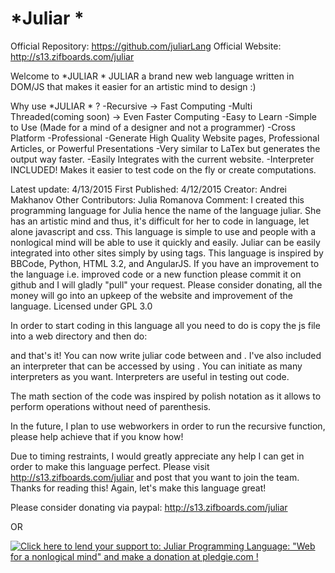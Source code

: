 # *Juliar *

Official Repository: https://github.com/juliarLang
Official Website: http://s13.zifboards.com/juliar

Welcome to *JULIAR *
JULIAR a brand new web language written in DOM/JS that makes it easier for an artistic mind to design :)

Why use *JULIAR * ?
-Recursive -> Fast Computing
-Multi Threaded(coming soon) -> Even Faster Computing
-Easy to Learn
-Simple to Use (Made for a mind of a designer and not a programmer)
-Cross Platform
-Professional
-Generate High Quality Website pages, Professional Articles, or Powerful Presentations
-Very similar to LaTex but generates the output way faster.
-Easily Integrates with the current website.
-Interpreter INCLUDED! Makes it easier to test code on the fly or create computations.

Latest update: 4/13/2015
First Published: 4/12/2015
Creator: Andrei Makhanov
Other Contributors: Julia Romanova
Comment:
	I created this programming language for Julia hence the name of the language juliar.
	She has an artistic mind and thus, it's difficult for her to code in language, let alone javascript and css.
	This language is simple to use and people with a nonlogical mind will be able to use it quickly and easily.
	Juliar can be easily  integrated into other sites simply by using <juliar></juliar> tags.
	This language is inspired by BBCode, Python, HTML 3.2, and AngularJS.
	If you have an improvement to the language i.e. improved code or a new function please commit it on github 
	and I will gladly "pull" your request.
	Please consider donating, all the money will go into an upkeep of the website and improvement of the language.
	Licensed under GPL 3.0
	
In order to start coding in this language all you need to do is copy the js file into a web directory and then do:

<script src="/path/to/julia"></script>
<juliar></juliar>

and that's it! You can now write juliar code between <juliar> and </juliar>.
I've also included an interpreter that can be accessed by using <ijuliar></ijuliar>. You can initiate as many interpreters as you want. Interpreters are useful in testing out code.

The math section of the code was inspired by polish notation as it allows to perform operations without need of parenthesis.

In the future, I plan to use webworkers in order to run the recursive function, please help achieve that if you know how!

Due to timing restraints, I would greatly appreciate any help I can get in order to make this language perfect. Please visit 
 http://s13.zifboards.com/juliar and post that you want to join the team. Thanks for reading this! Again, let's make this language great!
 
 Please consider donating via paypal: http://s13.zifboards.com/juliar
 
 OR
 
 <a href='https://pledgie.com/campaigns/28839'><img alt='Click here to lend your support to: Juliar Programming Language: &quot;Web for a nonlogical mind&quot; and make a donation at pledgie.com !' src='https://pledgie.com/campaigns/28839.png?skin_name=chrome' border='0' ></a>
